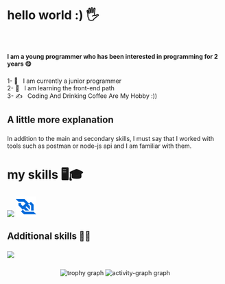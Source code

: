 <h1 align="left">hello world :) 🖐️</h1>

###

<br clear="both">

<h4 align="left">I am a young programmer who has been interested in programming for 2 years 😋</h4>

###

<p align="left">1- 💼 &nbsp; I am currently a junior programmer<br>2- 🫡 &nbsp; I am learning the front-end path<br>3- ✍️ &nbsp; Coding And Drinking Coffee Are My Hobby :))</p>

###
<h2 align="left">A little more explanation</h2>

###

<p align="left">In addition to the main and secondary skills, I must say that I worked with tools such as postman or node-js api and I am familiar with them.</p>

###

<h1 align="left">my skills 🖥️🎓</h1>

###

<div align="left">
    <img src="https://skillicons.dev/icons?i=javascript,vue,nuxt,pinia,react,html,css,tailwindcss,github,sass,npm,git,docker">
    <img src="https://github.com/abeade/browser-websocket-client/raw/master/icons/icon_048.png?raw=true" alt="WebSocket">
    
<!--   <img src="https://skillicons.dev/icons?i=js" height="40" alt="javascript logo"  />
  <img width="15" /> -->
<!--   <img src="https://cdn.jsdelivr.net/gh/devicons/devicon/icons/html5/html5-original.svg" height="40" alt="html5 logo"  />
  <img width="15" />
  <img src="https://cdn.jsdelivr.net/gh/devicons/devicon/icons/css3/css3-original.svg" height="40" alt="css3 logo"  />
  <img width="15" /> -->
<!--   <img src="https://skillicons.dev/icons?i=tailwind" height="40" alt="tailwindcss logo"  />
  <img width="15" /> -->
<!--   <img src="https://skillicons.dev/icons?i=github" height="40" alt="github logo"  />
  <img width="15" /> -->
<!--   <img src="https://skillicons.dev/icons?i=sass" height="40" alt="sass logo"  />
  <img width="15" /> -->
<!--    <img src="https://cdn.jsdelivr.net/gh/devicons/devicon/icons/npm/npm-original-wordmark.svg" height="40" alt="npm logo"  />
  <img width="15" /> -->
<!--   <img src="https://cdn.jsdelivr.net/gh/devicons/devicon/icons/git/git-original.svg" height="40" alt="git logo"  />
  <img width="15" /> -->
<!--   <img src="https://cdn.jsdelivr.net/gh/devicons/devicon/icons/bootstrap/bootstrap-original.svg" height="40" alt="bootstrap logo"  />
    <img width="15" />
    <img src="https://cdn.jsdelivr.net/gh/devicons/devicon/icons/gitlab/gitlab-original.svg" height="40" alt="gitlab logo"  />
  <img width="15" />
  <img src="https://cdn.jsdelivr.net/gh/devicons/devicon/icons/docker/docker-original.svg" height="40" alt="docker logo"  /> -->
</div>

###



<div align="left">
 

</div>

###

<h2 align="left">Additional skills 🧑‍💻</h2>

###

<div align="left">
<!--   <img src="https://skillicons.dev/icons?i=php" height="40" alt="php logo"  />
  <img width="15" /> -->
<!--   <img src="https://skillicons.dev/icons?i=mysql" height="40" alt="mysql logo"  />
    <img width="15" /> -->
  <img src="https://skillicons.dev/icons?i=codepen,vite,mysql,svelte,php,python,vscode,figma,xd">
<!--     <img src="https://cdn.jsdelivr.net/gh/devicons/devicon/icons/wordpress/wordpress-original.svg" height="40" alt="wordpress logo"  />
  <img width="15" /> -->
<!--    <img src="https://cdn.jsdelivr.net/gh/devicons/devicon/icons/vuejs/vuejs-original.svg" height="40" alt="vuejs logo"  />
  <img width="15" /> -->
<!--   <img src="https://cdn.jsdelivr.net/gh/devicons/devicon/icons/nodejs/nodejs-original.svg" height="40" alt="nodejs logo"  />
  <img width="15" /> -->
<!--   <img src="https://skillicons.dev/icons?i=figma" height="40" alt="figma logo"  />
  <img width="15" /> -->
<!--   <img src="https://skillicons.dev/icons?i=xd" height="40" alt="xd logo"  />
  <img width="15" /> -->
<!--   <img src="https://skillicons.dev/icons?i=vscode" height="40" alt="vscode logo"  />
  <img width="15" /> -->
<!--   <img src="https://cdn.jsdelivr.net/gh/devicons/devicon/icons/phpstorm/phpstorm-original.svg" height="40" alt="phpstorm logo"  />
  <img width="15" /> -->
<!--   <img src="https://skillicons.dev/icons?i=visualstudio" height="40" alt="visualstudio logo"  /> -->
</div>

###


<!-- <div align="center">
  <img src="https://github-readme-stats.vercel.app/api?username=poriyaASadi&hide_title=false&hide_rank=false&show_icons=true&include_all_commits=true&count_private=true&disable_animations=false&theme=dracula&locale=en&hide_border=false&order=1" height="150" alt="stats graph"  />
      <img width="15" />
<!--   <img src="https://streak-stats.demolab.com?user=poriyaASadi&locale=en&mode=daily&theme=dracula&hide_border=false&border_radius=5&order=3" height="150" alt="streak graph"  /> 

  <img src="https://github-readme-stats.vercel.app/api/top-langs?username=poriyaASadi&locale=en&hide_title=true&layout=compact&card_width=370&langs_count=10&theme=dracula&hide_border=false&order=2" height="150" alt="languages graph"  />
</div> -->
<div align="center">
  <img src="https://github-profile-trophy.vercel.app?username=poriyaASadi&theme=dracula&column=-1&row=1&margin-w=8&margin-h=8&no-bg=false&no-frame=false&order=4" height="150" alt="trophy graph"  />
  <img src="https://github-readme-activity-graph.vercel.app/graph?username=poriyaASadi&radius=16&theme=nightowl&area=true&order=5&hide_title=false" height="300" alt="activity-graph graph"  />
</div>

###

